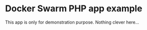 # Docker Swarm PHP app example 

This app is only for demonstration purpose. Nothing clever here... 
